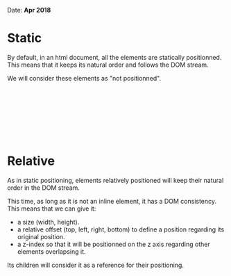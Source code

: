 Date: __Apr 2018__

# Static

By default, in an html document, all the elements are statically positionned. 
This means that it keeps its natural order and follows the DOM stream.

We will consider these elements as "not positionned".

<!-- exemple -->
```









```

# Relative

As in static positioning, elements relatively positioned will keep their natural order in the DOM stream.

This time, as long as it is not an inline element, it has a DOM consistency. This means that we can give it:

* a size (width, height).
* a relative offset (top, left, right, bottom) to define a position regarding its original position.
* a z-index so that it will be positionned on the z axis regarding other elements overlapsing it.

Its children will consider it as a reference for their positioning.

<!-- exemple -->
```









```
